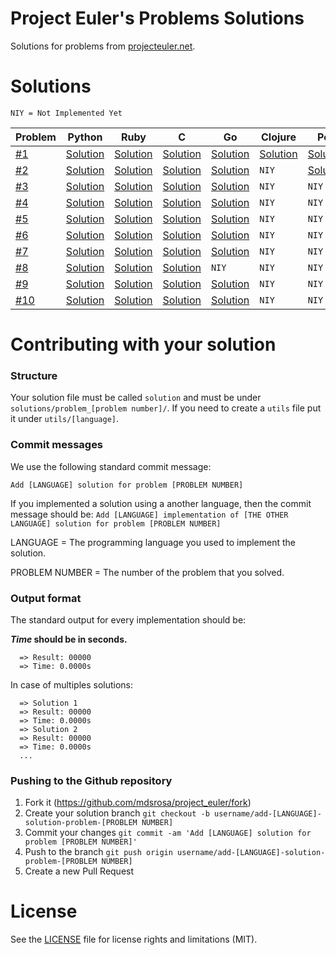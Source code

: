 # Project Euler's Problems Solutions

Solutions for problems from [projecteuler.net](https://projecteuler.net).

# Solutions

`NIY = Not Implemented Yet`

Problem  | Python   | Ruby |C  |Go |Clojure |Perl | C++ | Javascript
---------|----------|------|---|---|--------|------|----|----
[#1](https://github.com/mdsrosa/project_euler/blob/master/solutions/problem_1/README.md)  |[Solution](https://github.com/mdsrosa/project_euler/blob/master/solutions/problem_1/solution.py)| [Solution](https://github.com/mdsrosa/project_euler/blob/master/solutions/problem_1/solution.rb) |[Solution](https://github.com/mdsrosa/project_euler/blob/master/solutions/problem_1/solution.c)|[Solution](https://github.com/mdsrosa/project_euler/blob/master/solutions/problem_1/solution.go)|[Solution](https://github.com/mdsrosa/project_euler/blob/master/solutions/problem_1/solution.clj) | [Solution](https://github.com/mdsrosa/project_euler/blob/master/solutions/problem_1/solution.pl) | [Solution](https://github.com/mdsrosa/project_euler/blob/master/solutions/problem_1/solution.cpp) | [Solution](https://github.com/mdsrosa/project_euler/blob/master/solutions/problem_1/solution.js)
[#2](https://github.com/mdsrosa/project_euler/blob/master/solutions/problem_2/README.md)  |[Solution](https://github.com/mdsrosa/project_euler/blob/master/solutions/problem_2/solution.py)| [Solution](https://github.com/mdsrosa/project_euler/blob/master/solutions/problem_2/solution.rb) |[Solution](https://github.com/mdsrosa/project_euler/blob/master/solutions/problem_2/solution.c)|[Solution](https://github.com/mdsrosa/project_euler/blob/master/solutions/problem_2/solution.go)|`NIY`| [Solution](https://github.com/mdsrosa/project_euler/blob/master/solutions/problem_2/solution.pl) | [Solution](https://github.com/mdsrosa/project_euler/blob/master/solutions/problem_2/solution.cpp) | [Solution](https://github.com/mdsrosa/project_euler/blob/master/solutions/problem_2/solution.js)
[#3](https://github.com/mdsrosa/project_euler/blob/master/solutions/problem_3/README.md)  |[Solution](https://github.com/mdsrosa/project_euler/blob/master/solutions/problem_3/solution.py)| [Solution](https://github.com/mdsrosa/project_euler/blob/master/solutions/problem_3/solution.rb) |[Solution](https://github.com/mdsrosa/project_euler/blob/master/solutions/problem_3/solution.c)|[Solution](https://github.com/mdsrosa/project_euler/blob/master/solutions/problem_3/solution.go)|`NIY`|`NIY`|`NIY`| `NIY`
[#4](https://github.com/mdsrosa/project_euler/blob/master/solutions/problem_4/README.md)  |[Solution](https://github.com/mdsrosa/project_euler/blob/master/solutions/problem_4/solution.py)| [Solution](https://github.com/mdsrosa/project_euler/blob/master/solutions/problem_4/solution.rb) |[Solution](https://github.com/mdsrosa/project_euler/blob/master/solutions/problem_4/solution.c) |[Solution](https://github.com/mdsrosa/project_euler/blob/master/solutions/problem_4/solution.go)|`NIY`|`NIY`|`NIY`| `NIY`
[#5](https://github.com/mdsrosa/project_euler/blob/master/solutions/problem_5/README.md)  |[Solution](https://github.com/mdsrosa/project_euler/blob/master/solutions/problem_5/solution.py)| [Solution](https://github.com/mdsrosa/project_euler/blob/master/solutions/problem_5/solution.rb) |[Solution](https://github.com/mdsrosa/project_euler/blob/master/solutions/problem_5/solution.c) |[Solution](https://github.com/mdsrosa/project_euler/blob/master/solutions/problem_5/solution.go)|`NIY`|`NIY`|`NIY`| `NIY`
[#6](https://github.com/mdsrosa/project_euler/blob/master/solutions/problem_6/README.md)  |[Solution](https://github.com/mdsrosa/project_euler/blob/master/solutions/problem_6/solution.py)| [Solution](https://github.com/mdsrosa/project_euler/blob/master/solutions/problem_6/solution.rb) |[Solution](https://github.com/mdsrosa/project_euler/blob/master/solutions/problem_6/solution.c) |[Solution](https://github.com/mdsrosa/project_euler/blob/master/solutions/problem_6/solution.go)|`NIY`|`NIY`|`NIY`| `NIY`
[#7](https://github.com/mdsrosa/project_euler/blob/master/solutions/problem_7/README.md) |[Solution](https://github.com/mdsrosa/project_euler/blob/master/solutions/problem_7/solution.py)|[Solution](https://github.com/mdsrosa/project_euler/blob/master/solutions/problem_7/solution.rb) |[Solution](https://github.com/mdsrosa/project_euler/blob/master/solutions/problem_7/solution.c) |[Solution](https://github.com/mdsrosa/project_euler/blob/master/solutions/problem_7/solution.go)|`NIY`|`NIY`|`NIY`| `NIY`
[#8](https://github.com/mdsrosa/project_euler/blob/master/solutions/problem_8/README.md) |[Solution](https://github.com/mdsrosa/project_euler/blob/master/solutions/problem_8/solution.py)|[Solution](https://github.com/mdsrosa/project_euler/blob/master/solutions/problem_8/solution.rb) |[Solution](https://github.com/mdsrosa/project_euler/blob/master/solutions/problem_8/solution.c) |`NIY`|`NIY`|`NIY`|`NIY`| `NIY`
[#9](https://github.com/mdsrosa/project_euler/blob/master/solutions/problem_9/README.md) | [Solution](https://github.com/mdsrosa/project_euler/blob/master/solutions/problem_9/solution.py) | [Solution](https://github.com/mdsrosa/project_euler/blob/master/solutions/problem_9/solution.rb) | [Solution](https://github.com/mdsrosa/project_euler/blob/master/solutions/problem_9/solution.c)| [Solution](https://github.com/mdsrosa/project_euler/blob/master/solutions/problem_9/solution.go) |`NIY`|`NIY`|`NIY`| `NIY`
[#10](https://github.com/mdsrosa/project_euler/blob/master/solutions/problem_10/README.md) | [Solution](https://github.com/mdsrosa/project_euler/blob/master/solutions/problem_10/solution.py) | [Solution](https://github.com/mdsrosa/project_euler/blob/master/solutions/problem_10/solution.rb) | [Solution](https://github.com/mdsrosa/project_euler/blob/master/solutions/problem_10/solution.c) | [Solution](https://github.com/mdsrosa/project_euler/blob/master/solutions/problem_10/solution.go) | `NIY`|`NIY`|`NIY`| `NIY`



# Contributing with your solution

### Structure

Your solution file must be called `solution` and must be under `solutions/problem_[problem number]/`.
If you need to create a `utils` file put it under `utils/[language]`.

### Commit messages

We use the following standard commit message:

`Add [LANGUAGE] solution for problem [PROBLEM NUMBER]`

If you implemented a solution using a another language, then the commit message should be:
`Add [LANGUAGE] implementation of [THE OTHER LANGUAGE] solution for problem [PROBLEM NUMBER]`

LANGUAGE = The programming language you used to implement the solution.

PROBLEM NUMBER = The number of the problem that you solved.

### Output format
The standard output for every implementation should be:


__*Time* should be in seconds.__

```
  => Result: 00000
  => Time: 0.0000s
```

In case of multiples solutions:
```
  => Solution 1
  => Result: 00000
  => Time: 0.0000s
  => Solution 2
  => Result: 00000
  => Time: 0.0000s
  ...
```

### Pushing to the Github repository
1. Fork it (https://github.com/mdsrosa/project_euler/fork)
2. Create your solution branch
  `git checkout -b username/add-[LANGUAGE]-solution-problem-[PROBLEM NUMBER]`
3. Commit your changes
  `git commit -am 'Add [LANGUAGE] solution for problem [PROBLEM NUMBER]'`
4. Push to the branch
  `git push origin username/add-[LANGUAGE]-solution-problem-[PROBLEM NUMBER]`
5. Create a new Pull Request

# License
See the [LICENSE](LICENSE) file for license rights and limitations (MIT).
